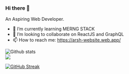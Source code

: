 ### Hi there 👋

An Aspiring Web Developer.
- 🌱 I’m currently learning MERNG STACK
- 👯 I’m looking to collaborate on ReactJS and GraphQL
- 📫 How to reach me: https://arsh-website.web.app/
<!--
**Arsh-ak7/Arsh-ak7** is a ✨ _special_ ✨ repository because its `README.md` (this file) appears on your GitHub profile.

Here are some ideas to get you started:

- 🔭 I’m currently working on ...
- 🌱 I’m currently learning ...
- 👯 I’m looking to collaborate on ...
- 🤔 I’m looking for help with ...
- 💬 Ask me about ...
- 📫 How to reach me: ...
- 😄 Pronouns: ...
- ⚡ Fun fact: ...
-->

![Github stats](https://github-readme-stats.vercel.app/api?username=Arsh-ak7) \
![](https://komarev.com/ghpvc/?username=Arsh-ak7&label=Views)

[![GitHub Streak](http://github-readme-streak-stats.herokuapp.com?user=Arsh-ak7&theme=chartreuse-dark&hide_border=true)](https://git.io/streak-stats)



